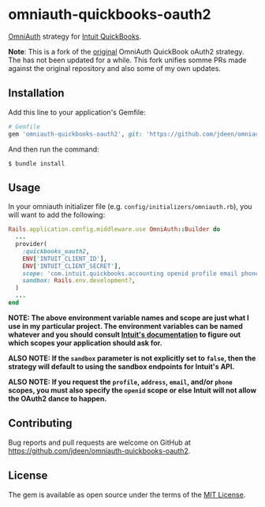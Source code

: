 # omniauth-quickbooks-oauth2

[OmniAuth](https://github.com/omniauth/omniauth) strategy for [Intuit QuickBooks](https://quickbooks.intuit.com/).

**Note**: This is a fork of the [original](https://github.com/abeland/omniauth-quickbooks-oauth2) OmniAuth QuickBook oAuth2 strategy. The has
not been updated for a while. This fork unifies somme PRs made against the original repository and also some of my own updates.
## Installation

Add this line to your application's Gemfile:

```ruby
# Gemfile
gem 'omniauth-quickbooks-oauth2', git: 'https://github.com/jdeen/omniauth-quickbooks-oauth2.git'
```

And then run the command:

    $ bundle install

## Usage

In your omniauth initializer file (e.g. `config/initializers/omniauth.rb`), you will want to add the following:

```ruby
Rails.application.config.middleware.use OmniAuth::Builder do
  ...
  provider(
    :quickbooks_oauth2,
    ENV['INTUIT_CLIENT_ID'],
    ENV['INTUIT_CLIENT_SECRET'],
    scope: 'com.intuit.quickbooks.accounting openid profile email phone address',
    sandbox: Rails.env.development?,
  )
  ...
end
```

**NOTE: The above environment variable names and scope are just what I use in my particular project. The environment variables can be named whatever and you should consult [Intuit's documentation](https://developer.intuit.com/docs/00_quickbooks_online/2_build/10_authentication_and_authorization/10_oauth_2.0#/Initiating_the_authorization_request) to figure out which scopes your application should ask for.**

**ALSO NOTE: If the `sandbox` parameter is not explicitly set to `false`, then the strategy will default to using the sandbox endpoints for Intuit's API.**

**ALSO NOTE: If you request the `profile`, `address`, `email`, and/or `phone` scopes, you must also specify the `openid` scope or else Intuit will not allow the OAuth2 dance to happen.**

## Contributing

Bug reports and pull requests are welcome on GitHub at https://github.com/jdeen/omniauth-quickbooks-oauth2.

## License

The gem is available as open source under the terms of the [MIT License](https://opensource.org/licenses/MIT).
